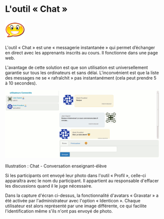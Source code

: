 # L'outil « Chat »

![](../../.gitbook/assets/chat.png)

L'outil « Chat » est une « messagerie instantanée » qui permet d’échanger en direct avec les apprenants inscrits au cours. Il fonctionne dans une page web.

L'avantage de cette solution est que son utilisation est universellement garantie sur tous les ordinateurs et sans délai. L'inconvénient est que la liste des messages ne se « rafraîchit » pas instantanément \(cela peut prendre 5 à 10 secondes\).

![](../../.gitbook/assets/image244%20%281%29.png)

Illustration : Chat - Conversation enseignant-élève

Si les participants ont envoyé leur photo dans l'outil « Profil », celle-ci apparaîtra avec le nom du participant. Il appartient au responsable d'effacer les discussions quand il le juge nécessaire.

Dans la capture d'écran ci-dessus, la fonctionnalité d'avatars « Gravatar » a été activée par l'administrateur avec l'option « Identicon ». Chaque utilisateur est alors représenté par une image différente, ce qui facilite l'identification même s'ils n'ont pas envoyé de photo.

